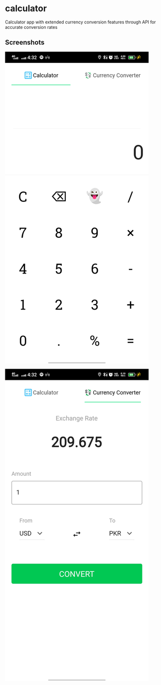 # calculator

Calculator app with extended currency conversion features through API for accurate conversion rates

## Screenshots

![](Screen%201.jpg)

![](Screen%202.jpg)